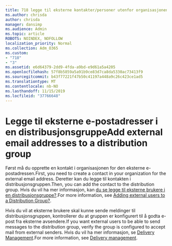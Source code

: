 ```yaml
---
title: 718 legge til eksterne kontakter/personer utenfor organisasjonen til en distribusjonsliste
ms.author: chrisda
author: chrisda
manager: dansimp
ms.audience: Admin
ms.topic: article
ROBOTS: NOINDEX, NOFOLLOW
localization_priority: Normal
ms.collection: Adm_O365
ms.custom:
- "718"
- "3"
ms.assetid: e6d64379-2dd9-4fda-a9bd-e9d61a5a4205
ms.openlocfilehash: 57f8b5859a5a91b9ce83d7ca8da5330ac73413f9
ms.sourcegitcommit: b43f77221f47b50c41197a448a9c26c423ce1ad5
ms.translationtype: MT
ms.contentlocale: nb-NO
ms.lasthandoff: 11/15/2019
ms.locfileid: "37766648"
---
```

# <a name="add-external-email-addresses-to-a-distribution-group"></a><span data-ttu-id="60148-102">Legge til eksterne e-postadresser i en distribusjonsgruppe</span><span class="sxs-lookup"><span data-stu-id="60148-102">Add external email addresses to a distribution group</span></span>

<span data-ttu-id="60148-103">Først må du opprette en kontakt i organisasjonen for den eksterne e-postadressen.</span><span class="sxs-lookup"><span data-stu-id="60148-103">First, you need to create a contact in your organization for the external email address.</span></span> <span data-ttu-id="60148-104">Deretter kan du legge til kontakten i distribusjonsgruppen.</span><span class="sxs-lookup"><span data-stu-id="60148-104">Then, you can add the contact to the distribution group.</span></span> <span data-ttu-id="60148-105">Hvis du vil ha mer informasjon, kan [du se legge til eksterne brukere i en distribusjonsgruppe?](https://support.office.com/client/caa0f310-0bb7-48e3-8ad2-cb358b53bbba).</span><span class="sxs-lookup"><span data-stu-id="60148-105">For more information, see [Adding external users to a Distribution Group?](https://support.office.com/client/caa0f310-0bb7-48e3-8ad2-cb358b53bbba).</span></span>

<span data-ttu-id="60148-106">Hvis du vil at eksterne brukere skal kunne sende meldinger til distribusjonsgruppen, kontrollerer du at gruppen er konfigurert til å godta e-post fra eksterne avsendere.</span><span class="sxs-lookup"><span data-stu-id="60148-106">If you want external users to be able to send messages to the distribution group, verify the group is configured to accept mail from external senders.</span></span> <span data-ttu-id="60148-107">Hvis du vil ha mer informasjon, se [Delivery Management](https://technet.microsoft.com/library/bb124513.aspx#deliverymanagement).</span><span class="sxs-lookup"><span data-stu-id="60148-107">For more information, see [Delivery management](https://technet.microsoft.com/library/bb124513.aspx#deliverymanagement).</span></span>
